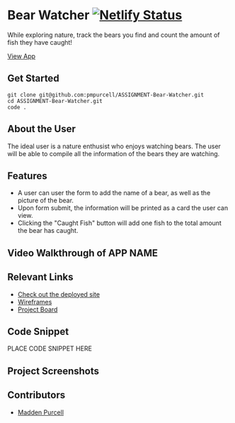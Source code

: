 # Bear Watcher [![Netlify Status](https://api.netlify.com/api/v1/badges/cb4da4ca-16c1-4f1f-9437-26c81b9372d8/deploy-status)](https://app.netlify.com/sites/pmp-bear-watcher/deploys)


While exploring nature, track the bears you find and count the amount of fish they have caught!

[View App](https://pmp-bear-watcher.netlify.app/)

## Get Started 

    git clone git@github.com:pmpurcell/ASSIGNMENT-Bear-Watcher.git
    cd ASSIGNMENT-Bear-Watcher.git
    code .

## About the User
The ideal user is a nature enthusist who enjoys watching bears.
The user will be able to compile all the information of the bears they are watching.

## Features
- A user can user the form to add the name of a bear, as well as the picture of the bear.
- Upon form submit, the information will be printed as a card the user can view.
- Clicking the "Caught Fish" button will add one fish to the total amount the bear has caught.

## Video Walkthrough of APP NAME


## Relevant Links <!-- Link to all the things that are required outside of the ones that have their own section -->
- [Check out the deployed site](https://pmp-bear-watcher.netlify.app/)
- [Wireframes](https://docs.google.com/presentation/d/1zghSoqXQxMyrcLyZDPTLlxq4ky5HBIr3FgWvryEFRB4/edit?usp=sharing)
- [Project Board](https://github.com/pmpurcell/ASSIGNMENT-Bear-Watcher/projects/1)

## Code Snippet
PLACE CODE SNIPPET HERE

## Project Screenshots

## Contributors
- [Madden Purcell](https://github.com/pmpurcell)
